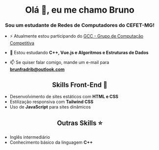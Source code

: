 <h1 align="center">Olá 👋, eu me chamo Bruno</h1>
<h3 align="center">Sou um estudante de Redes de Computadores do CEFET-MG!</h3>

- ⚡ Atualmente estou participando do [GCC - Grupo de Computação Competitiva](https://www.instagram.com/gcc.cefetmg/)

- 🌱 Estou estudando **C++, Vue.js e Algoritmos e Estruturas de Dados**

- 📫 Se quiser falar comigo, mande um e-mail para **brunfradrib@outlook.com**

<h2 align="center">Skills Front-End 🚀</h2>

- Desenvolvimento de sites estáticos com **HTML e CSS**  
- Estilização responsiva com **Tailwind CSS**  
- Uso de **JavaScript** para sites dinâmicos  

<h2 align="center">Outras Skills ⭐</h2>

- Inglês intermediário  
- Conhecimento básico da linguagem **C++**
<!--
**BrunoFrad/BrunoFrad** is a ✨ _special_ ✨ repository because its `README.md` (this file) appears on your GitHub profile.
